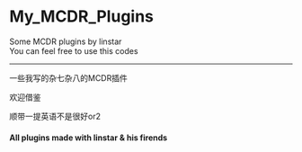 # My_MCDR_Plugins
Some MCDR plugins by linstar  
You can feel free to use this codes
***
一些我写的杂七杂八的MCDR插件  

欢迎借鉴  

顺带一提英语不是很好or2

#### All plugins made with linstar & his firends
